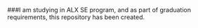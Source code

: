  ###I am studying in ALX SE program, and as part of graduation requirements, this repository has been created.


